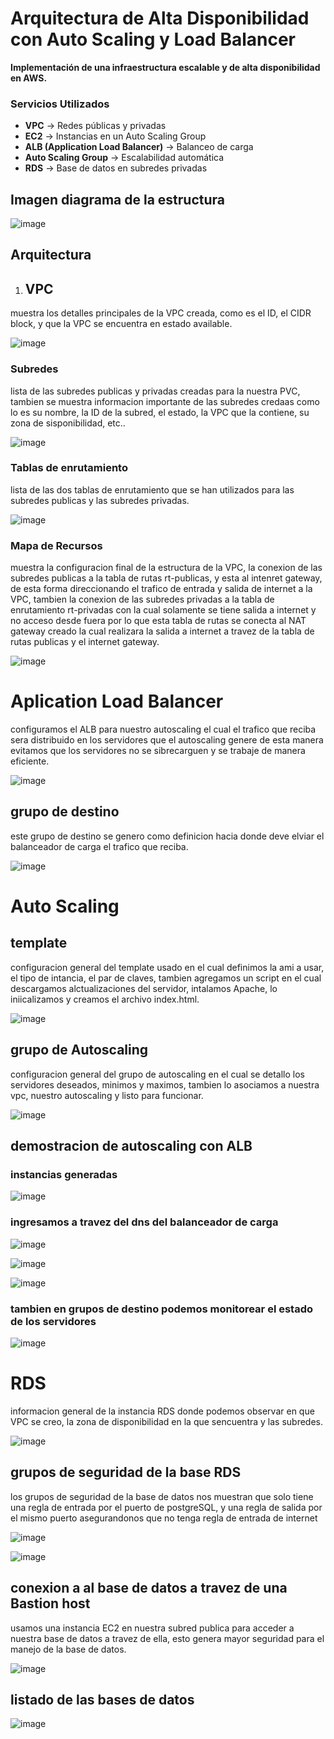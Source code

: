 # Arquitectura de Alta Disponibilidad con Auto Scaling y Load Balancer  
 
**Implementación de una infraestructura escalable y de alta disponibilidad en AWS.**

### Servicios Utilizados  
- **VPC** → Redes públicas y privadas  
- **EC2** → Instancias en un Auto Scaling Group  
- **ALB (Application Load Balancer)** → Balanceo de carga  
- **Auto Scaling Group** → Escalabilidad automática  
- **RDS** → Base de datos en subredes privadas  

 
## Imagen diagrama de la estructura

![image](https://github.com/user-attachments/assets/7be85252-d194-4274-b9fd-f2fc9faaf885)


## Arquitectura  

1. ## VPC
 
muestra los detalles principales de la VPC creada, como es el ID, el CIDR block, y que la VPC se encuentra en estado available.
 
![image](https://github.com/user-attachments/assets/51cef8de-a631-48d9-b475-ea1383ea4a3f)

### **Subredes**
 
lista de las subredes publicas y privadas creadas para la nuestra PVC, tambien se muestra informacion importante de las subredes credaas como lo es su nombre, la ID de la subred, el estado, la VPC que la contiene, su zona de sisponibilidad, etc..

![image](https://github.com/user-attachments/assets/85dd303a-61ff-4ce2-8127-a0856638dc4b)

### **Tablas de enrutamiento**

lista de las dos tablas de enrutamiento que se han utilizados para las subredes publicas y las subredes privadas.

![image](https://github.com/user-attachments/assets/8f9eadfe-98ca-48be-b389-6709b4227f9c)

### **Mapa de Recursos**

muestra la configuracion final de la estructura de la VPC, la conexion de las subredes publicas a la tabla de rutas rt-publicas, y esta al intenret gateway, de esta forma direccionando el trafico de entrada y salida de internet a la VPC, tambien la conexion de las subredes privadas a la tabla de enrutamiento rt-privadas con la cual solamente se tiene salida a internet y no acceso desde fuera por lo que esta tabla de rutas se conecta al NAT gateway creado la cual realizara la salida a internet a travez de la tabla de rutas publicas y el internet gateway.

![image](https://github.com/user-attachments/assets/d50d29b2-86c2-428a-9870-afb26a13add9)



# Aplication Load Balancer

configuramos el ALB para nuestro autoscaling el cual el trafico que reciba sera distribuido en los servidores que el autoscaling genere de esta manera evitamos que los servidores no se sibrecarguen y se trabaje de manera eficiente.

![image](https://github.com/user-attachments/assets/a5ce80c5-4d4c-4254-9329-e9523deba72c)

## grupo de destino

este grupo de destino se genero como definicion hacia donde deve elviar el balanceador de carga el trafico que reciba.

![image](https://github.com/user-attachments/assets/2be8c9ad-bbe7-4429-8be5-54b394d051a6)


# Auto Scaling

## template 

configuracion general del template usado en el cual definimos la ami a usar, el tipo de intancia, el par de claves, tambien agregamos un script en el cual descargamos alctualizaciones del servidor, intalamos Apache, lo iniicalizamos y creamos el archivo index.html.

![image](https://github.com/user-attachments/assets/a681266f-3c43-4ab9-bc02-310676e9cb31)

## grupo de Autoscaling

configuracion general del grupo de autoscaling en el cual se detallo los servidores deseados, minimos y maximos, tambien lo asociamos a nuestra vpc, nuestro autoscaling y listo para funcionar.

![image](https://github.com/user-attachments/assets/6f3067aa-5242-4443-9ad0-893c76f40965)


## demostracion de autoscaling con ALB

### instancias generadas 

![image](https://github.com/user-attachments/assets/5148e6a8-fdc2-4083-8ae8-3a003cbe2812)

### ingresamos a travez del dns del balanceador de carga 


![image](https://github.com/user-attachments/assets/5e956c6a-ca45-4a60-9de2-1753427c85ba)


![image](https://github.com/user-attachments/assets/c9506e7f-641f-420e-8bb3-89fc39f83e4d)


![image](https://github.com/user-attachments/assets/46ecfed5-c48a-4998-befe-5ac9d5584e20)

### tambien en grupos de destino podemos monitorear el estado de los servidores


![image](https://github.com/user-attachments/assets/cc51a7ce-1fe5-4bcd-b462-7952d4e58f64)


# RDS

informacion general de la instancia RDS donde podemos observar en que VPC se creo, la zona de disponibilidad en la que sencuentra y las subredes.

![image](https://github.com/user-attachments/assets/6ce7e630-2533-4080-bf19-13bd825ad3aa)

## grupos de seguridad de la base RDS

los grupos de seguridad de la base de datos nos muestran que solo tiene una regla de entrada por el puerto de postgreSQL, y una regla de salida por el mismo puerto asegurandonos que no tenga regla de entrada de internet  

![image](https://github.com/user-attachments/assets/af860c9e-0234-4e40-9848-63ac7ad8406f)

![image](https://github.com/user-attachments/assets/b025aa1d-9059-4905-b215-a209d7fdb5f4)



## conexion a al base de datos a travez de una Bastion host

usamos una instancia EC2 en nuestra subred publica para acceder a nuestra base de datos a travez de ella, esto genera mayor seguridad para el manejo de la base de datos.

![image](https://github.com/user-attachments/assets/38e6f19a-8157-46af-a89c-7831ab473ec4)


## listado de las bases de datos

![image](https://github.com/user-attachments/assets/aa4c1514-1321-4171-a833-ada3bb6a09db)


